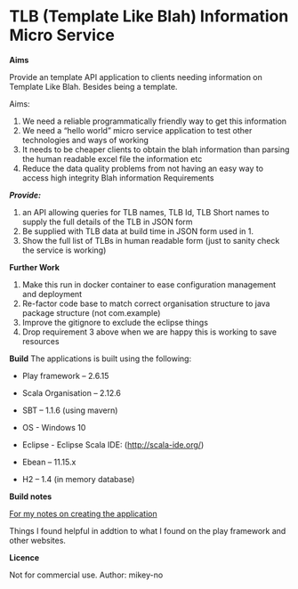 TLB (Template Like Blah) Information Micro Service
=====

**Aims**

Provide an template API application to clients needing information on Template Like Blah. Besides being a template. 

Aims:
1)	We need a reliable programmatically friendly way to get this information
2)	We need a “hello world” micro service application to test other technologies and ways of working
3)	It needs to be cheaper clients to obtain the blah information than parsing the human readable excel file the information etc
4)	Reduce the data quality problems from not having an easy way to access high integrity Blah information
Requirements

***Provide:***

1.	an API allowing queries for TLB names, TLB Id, TLB Short names to supply the full details of the TLB in JSON form
2.	Be supplied with TLB data at build time in JSON form used in 1.
3.	Show the full list of TLBs in human readable form (just to sanity check the service is working)

**Further Work**
1.	Make this run in  docker container to ease configuration management and deployment
2.	Re-factor code base to match correct organisation structure to java package structure (not com.example)
3.	Improve the gitignore to exclude the eclipse things
4.	Drop requirement 3 above when we are happy this is working to save resources

**Build**
The applications is built using the following:

* Play framework – 2.6.15

* Scala Organisation – 2.12.6

* SBT – 1.1.6 (using mavern)

* OS - Windows 10

* Eclipse - Eclipse Scala IDE: (http://scala-ide.org/)

* Ebean – 11.15.x

* H2 – 1.4 (in memory database)

**Build notes**

[For my notes on creating the application](https://github.com/mikeyno/tlbinfo/docs/BUILD.md)

Things I found helpful in addtion to what I found on the play framework and other websites.

**Licence**

Not for commercial use.
Author: mikey-no
